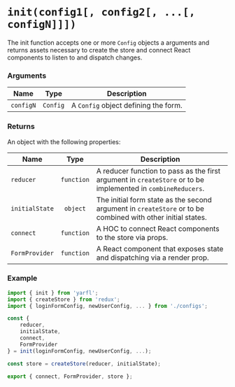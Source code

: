 # `init(config1[, config2[, ...[, configN]]])`

The init function accepts one or more `Config` objects a arguments and returns assets necessary to create the store and connect React components to listen to and dispatch changes.

### Arguments

| Name      | Type     | Description                          |
|-----------|:--------:|--------------------------------------|
| `configN` | `Config` | A `Config` object defining the form. |

### Returns

An object with the following properties:

| Name           |    Type    | Description                                                                                                  |
|----------------|:----------:|--------------------------------------------------------------------------------------------------------------|
| `reducer`      | `function` | A reducer function to pass as the first argument in `createStore` or to be implemented in `combineReducers`. |
| `initialState` |  `object`  | The initial form state as the second argument in `createStore` or to be combined with other initial states.  |
| `connect`      | `function` | A HOC to connect React components to the store via props.                                                    |
| `FormProvider` | `function` | A React component that exposes state and dispatching via a render prop.                                      |

### Example 

```javascript
import { init } from 'yarfl';
import { createStore } from 'redux';
import { loginFormConfig, newUserConfig, ... } from './configs';

const {
    reducer,
    initialState,
    connect,
    FormProvider
} = init(loginFormConfig, newUserConfig, ...);

const store = createStore(reducer, initialState);

export { connect, FormProvider, store };
```